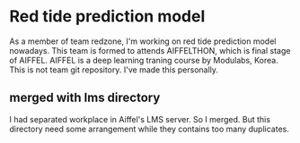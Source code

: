 # Red tide prediction model
As a member of team redzone, I'm working on red tide prediction model nowadays. This team is formed to attends AIFFELTHON, which is final stage of AIFFEL. AIFFEL is a deep learning traning course by Modulabs, Korea.
This is not team git repository. I've made this personally.

## merged with lms directory
I had separated workplace in Aiffel's LMS server. So I merged. But this directory need some arrangement while they contains too many duplicates.

